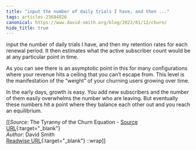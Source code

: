 ```yaml
---
title: "input the number of daily trials I have, and then ..."
tags: articles-23684826
canonical: https://www.david-smith.org/blog/2023/01/12/churn/
hide_title: true
---
```


input the number of daily trials I have, and then my retention rates for each renewal period. It then estimates what the active subscriber count would be at any particular point in time.

As you can see there is an asymptotic point in this for many configurations where your revenue hits a ceiling that you can’t escape from. This level is the manifestation of the “weight” of your churning users growing over time.

In the early days, growth is easy. You add new subscribers and the number of them easily overwhelms the number who are leaving. But eventually these numbers hit a point where they balance each other out and you reach an equilibrium.


[[_Source_: The Tyranny of the Churn Equation - [Source URL](https://www.david-smith.org/blog/2023/01/12/churn/){:target="_blank"}<br>
_Author_: David Smith<br>
[Readwise URL](https://readwise.io/open/463638735){:target="_blank"}
::wrap]]